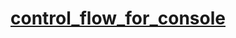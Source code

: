 # [control_flow_for_console](https://colab.research.google.com/drive/1QWLN7ovW36cUNbLaAVhbjj5uci_ctMQ_?authuser=1#scrollTo=FkGD6Wa2jeyQ)

